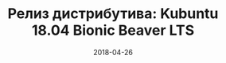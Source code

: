 ---
layout: post
title:  "Релиз дистрибутива: Kubuntu 18.04 Bionic Beaver LTS"
date: 2018-04-26   
---